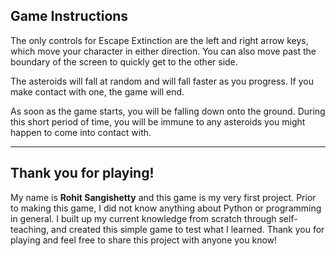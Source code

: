 ## Game Instructions

The only controls for Escape Extinction are the left and right arrow keys, which move your character in either direction. You can also move past the boundary of the screen to quickly get to the other side.

The asteroids will fall at random and will fall faster as you progress. If you make contact with one, the game will end.

As soon as the game starts, you will be falling down onto the ground. During this short period of time, you will be immune to any asteroids you might happen to come into contact with.


____

## Thank you for playing!
My name is __Rohit Sangishetty__ and this game is my very first project. Prior to making this game, I did not know anything about Python or programming in general. I built up my current knowledge from scratch through self-teaching, and created this simple game to test what I learned. Thank you for playing and feel free to share this project with anyone you know!


